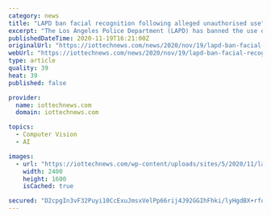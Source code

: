 ```yaml
---
category: news
title: "LAPD ban facial recognition following alleged unauthorised use"
excerpt: "The Los Angeles Police Department (LAPD) has banned the use of facial recognition after officers allegedly used it without authorisation."
publishedDateTime: 2020-11-19T16:21:00Z
originalUrl: "https://iottechnews.com/news/2020/nov/19/lapd-ban-facial-recognition-unauthorised-use/"
webUrl: "https://iottechnews.com/news/2020/nov/19/lapd-ban-facial-recognition-unauthorised-use/"
type: article
quality: 39
heat: 39
published: false

provider:
  name: iottechnews.com
  domain: iottechnews.com

topics:
  - Computer Vision
  - AI

images:
  - url: "https://iottechnews.com/wp-content/uploads/sites/5/2020/11/lapd-facial-recognition-ai-surveillance-policing-police-los-angeles.jpg"
    width: 2400
    height: 1600
    isCached: true

secured: "D2cpgIn3vF32Puyi10CcExuJmsxVelPp66rij4J92GGIhFhki/lyHgdBX+rfqbW9XlrSUSYZaxFqd5vNDWuLBPKVHt+eJojllkytH9B0y5k6F+oT/iIHiGeHGN8Ai0+zM0eH8HmMA0p0G5KYPj16KsttW/Z7bEaomYmevGgRfcziqDd+EeNPBK+lXDm3EZF3cd4NLBAxLbEoD4TgXFpEqO8GlWwRGle+lnikuXGIvcEPIBheA/Ghvamkun6IrKyMierqUhc5daUPp1rwNyDD5cBebFGmJhRVBseSgXV9dilbrjI2w3QGVeQk+WgUf6bWfHegP6od8HYgKqSBa3Kgo4qBRAQP4NMv9y1IKAWRkhQ=;697jp0d8rSoKXdM7kXQLAQ=="
---
```


